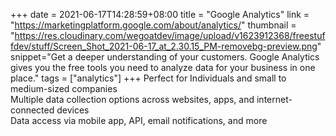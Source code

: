 +++
date = 2021-06-17T14:28:59+08:00
title = "Google Analytics"
link = "https://marketingplatform.google.com/about/analytics/"
thumbnail = "https://res.cloudinary.com/wegoatdev/image/upload/v1623912368/freestuffdev/stuff/Screen_Shot_2021-06-17_at_2.30.15_PM-removebg-preview.png"
snippet="Get a deeper understanding of your customers. Google Analytics gives you the free tools you need to analyze data for your business in one place."
tags = ["analytics"]
+++
Perfect for Individuals and small to medium-sized companies  
Multiple data collection options across websites, apps, and internet-connected devices  
Data access via mobile app, API, email notifications, and more
